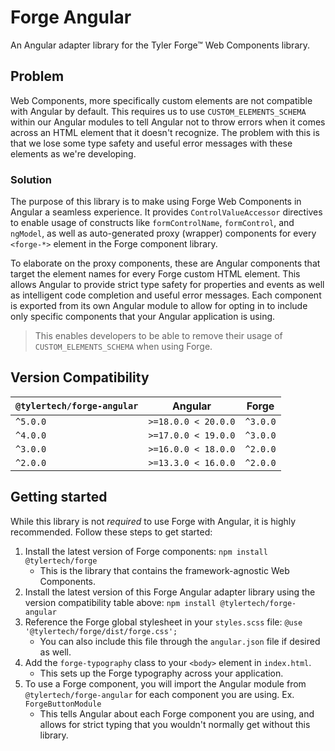 # Forge Angular

An Angular adapter library for the Tyler Forge™ Web Components library.

## Problem

Web Components, more specifically custom elements are not compatible with Angular by default. This requires us to use `CUSTOM_ELEMENTS_SCHEMA` within
our Angular modules to tell Angular not to throw errors when it comes across an HTML element that it doesn't recognize. The problem with this is that
we lose some type safety and useful error messages with these elements as we're developing.

### Solution

The purpose of this library is to make using Forge Web Components in Angular a seamless experience. It provides `ControlValueAccessor` directives
to enable usage of constructs like `formControlName`, `formControl`, and `ngModel`, as well as auto-generated proxy (wrapper) components for
every `<forge-*>` element in the Forge component library.

To elaborate on the proxy components, these are Angular components that target the element names for every Forge custom HTML element. This allows Angular
to provide strict type safety for properties and events as well as intelligent code completion and useful error messages. Each component is exported
from its own Angular module to allow for opting in to include only specific components that your Angular application is using.

> This enables developers to be able to remove their usage of `CUSTOM_ELEMENTS_SCHEMA` when using Forge.

## Version Compatibility

| `@tylertech/forge-angular` | Angular             | Forge    |
| -------------------------- | ------------------- | -------- |
| `^5.0.0`                   | `>=18.0.0 < 20.0.0` | `^3.0.0` |
| `^4.0.0`                   | `>=17.0.0 < 19.0.0` | `^3.0.0` |
| `^3.0.0`                   | `>=16.0.0 < 18.0.0` | `^2.0.0` |
| `^2.0.0`                   | `>=13.3.0 < 16.0.0` | `^2.0.0` |

## Getting started

While this library is not _required_ to use Forge with Angular, it is highly recommended. Follow these steps to get started:

1. Install the latest version of Forge components: `npm install @tylertech/forge`
    - This is the library that contains the framework-agnostic Web Components.
2. Install the latest version of this Forge Angular adapter library using the version compatibility table above: `npm install @tylertech/forge-angular`
3. Reference the Forge global stylesheet in your `styles.scss` file: `@use '@tylertech/forge/dist/forge.css';`
    - You can also include this file through the `angular.json` file if desired as well.
4. Add the `forge-typography` class to your `<body>` element in `index.html`.
    - This sets up the Forge typography across your application.
5. To use a Forge component, you will import the Angular module from `@tylertech/forge-angular` for each component you are using. Ex. `ForgeButtonModule`
    - This tells Angular about each Forge component you are using, and allows for strict typing that you wouldn't normally get without this library.
